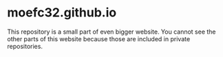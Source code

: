 # moefc32.github.io

This repository is a small part of even bigger website. You cannot see the other parts of this website because those are included in private repositories.
